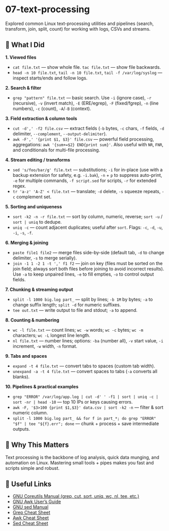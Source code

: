 # 07-text-processing

Explored common Linux text-processing utilities and pipelines (search, transform, join, split, count) for working with logs, CSVs and streams.

## 📌 **What I Did**

**1. Viewed files**

- `cat file.txt` — show whole file. `tac file.txt` — show file backwards.
- `head -n 10 file.txt`, `tail -n 10 file.txt`, `tail -f /var/log/syslog` — inspect starts/ends and follow logs.

**2. Search & filter**

- `grep "pattern" file.txt` — basic search. Use `-i` (ignore case), `-r` (recursive), `-v` (invert match), `-E` (ERE/egrep), `-F` (fixed/fgrep), `-n` (line numbers), `-c` (count), `-A`/`-B` (context).

**3. Field extraction & column tools**

- `cut -d',' -f2 file.csv` — extract fields (`-b` bytes, `-c` chars, `-f` fields, `-d` delimiter, `--complement`, `--output-delimiter`).
- `awk -F',' '{print $1, $3}' file.csv` — powerful field processing, aggregations: `awk '{sum+=$2} END{print sum}'`. Also useful with `NR`, `FNR`, and conditionals for multi-file processing.

**4. Stream editing / transforms**

- `sed 's/foo/bar/g' file.txt` — substitutions; `-i` for in-place (use with a backup extension for safety, e.g. `-i.bak`), `-n` + `p` to suppress auto-print, `-e` for multiple commands, `-f script.sed` for scripts, `-r` for extended regex.
- `tr 'a-z' 'A-Z' < file.txt` — translate; `-d` delete, `-s` squeeze repeats, `-c` complement set.

**5. Sorting and uniqueness**

- `sort -k2 -n -r file.txt` — sort by column, numeric, reverse; `sort -u` / `sort | uniq` to dedupe.
- `uniq -c` — count adjacent duplicates; useful after `sort`. Flags: `-c`, `-d`, `-u`, `-i`, `-s`, `-f`.

**6. Merging & joining**

- `paste file1 file2` — merge files side-by-side (default tab, `-d` to change delimiter, `-s` to merge serially).
- `join -1 1 -2 1 -t ',' f1 f2` — join on key (files must be sorted on the join field; always sort both files before joining to avoid incorrect results). Use `-a` to keep unpaired lines, `-e` to fill empties, `-o` to control output fields.

**7. Chunking & streaming output**

- `split -l 1000 big.log part_` — split by lines; `-b 1M` by bytes; `-a` to change suffix length; `split -d` for numeric suffixes.
- `tee out.txt` — write output to file and stdout; `-a` to append.

**8. Counting & numbering**

- `wc -l file.txt` — count lines; `wc -w` words; `wc -c` bytes; `wc -m` characters; `wc -L` longest line length.
- `nl file.txt` — number lines; options: `-ba` (number all), `-v` start value, `-i` increment, `-w` width, `-n` format.

**9. Tabs and spaces**

- `expand -t 4 file.txt` — convert tabs to spaces (custom tab width).
- `unexpand -a -t 4 file.txt` — convert spaces to tabs (`-a` converts all blanks).

**10. Pipelines & practical examples**

- `grep "ERROR" /var/log/app.log | cut -d' ' -f1 | sort | uniq -c | sort -nr | head -10` — top 10 IPs or keys causing errors.
- `awk -F, '$3>100 {print $1,$3}' data.csv | sort -k2 -n` — filter & sort numeric column.
- `split -l 1000 big.log part_ && for f in part_*; do grep "ERROR" "$f" | tee "${f}.err"; done` — chunk + process + save intermediate outputs.

## 📝 **Why This Matters**

Text processing is the backbone of log analysis, quick data munging, and automation on Linux. Mastering small tools + pipes makes you fast and scripts simple and robust.

## 🔗 **Useful Links**

- [GNU Coreutils Manual (grep, cut, sort, uniq, wc, nl, tee, etc.)](https://www.gnu.org/software/coreutils/manual/coreutils.html)
- [GNU Awk User’s Guide](https://www.gnu.org/software/gawk/manual/gawk.html)
- [GNU sed Manual](https://www.gnu.org/software/sed/manual/sed.html)
- [Grep Cheat Sheet](https://ryanstutorials.net/linuxtutorial/cheatsheetgrep.php)
- [Awk Cheat Sheet](https://awk.readthedocs.io/en/latest/)
- [Sed Cheat Sheet](https://github.com/adrianlarion/useful-sed)

